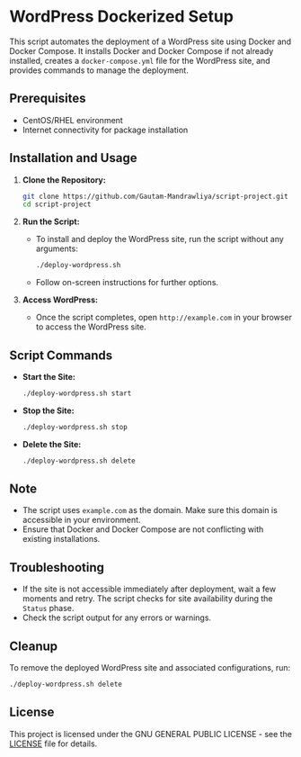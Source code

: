 # WordPress Dockerized Setup

This script automates the deployment of a WordPress site using Docker and Docker Compose. It installs Docker and Docker Compose if not already installed, creates a `docker-compose.yml` file for the WordPress site, and provides commands to manage the deployment.

## Prerequisites

- CentOS/RHEL environment
- Internet connectivity for package installation

## Installation and Usage

1. **Clone the Repository:**
   ```bash
   git clone https://github.com/Gautam-Mandrawliya/script-project.git
   cd script-project
   ```

2. **Run the Script:**
   - To install and deploy the WordPress site, run the script without any arguments:
     ```bash
     ./deploy-wordpress.sh
     ```
   - Follow on-screen instructions for further options.

3. **Access WordPress:**
   - Once the script completes, open `http://example.com` in your browser to access the WordPress site.

## Script Commands

- **Start the Site:**
  ```bash
  ./deploy-wordpress.sh start
  ```

- **Stop the Site:**
  ```bash
  ./deploy-wordpress.sh stop
  ```

- **Delete the Site:**
  ```bash
  ./deploy-wordpress.sh delete
  ```

## Note

- The script uses `example.com` as the domain. Make sure this domain is accessible in your environment.
- Ensure that Docker and Docker Compose are not conflicting with existing installations.

## Troubleshooting

- If the site is not accessible immediately after deployment, wait a few moments and retry. The script checks for site availability during the `Status` phase.
- Check the script output for any errors or warnings.

## Cleanup

To remove the deployed WordPress site and associated configurations, run:

```bash
./deploy-wordpress.sh delete
```

## License

This project is licensed under the GNU GENERAL PUBLIC LICENSE - see the [LICENSE](LICENSE) file for details.
